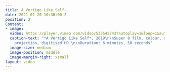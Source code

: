 ```yaml
---
title: A Vertigo Like Self
date: 2021-02-20 10:36:00 Z
position: 2
Content:
- image: 
  video: https://player.vimeo.com/video/535542743?autoplay=1&loop=1&autopause=1
  caption-text: "*A Vertigo Like Self*, 2019\n\nSuper 8 film, colour, silent\n\nFor
    projection, digitised HD \n\nDuration: 6 minutes, 50 seconds"
  image-size: medium
  image-position: middle
  image-margin-right: xsmall
layout: video
---
```



